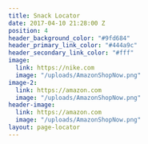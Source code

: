 ```yaml
---
title: Snack Locator
date: 2017-04-10 21:28:00 Z
position: 4
header_background_color: "#9fd684"
header_primary_link_color: "#444a9c"
header_secondary_link_color: "#fff"
image:
  link: https://nike.com
  image: "/uploads/AmazonShopNow.png"
image-2:
  link: https://amazon.com
  image: "/uploads/AmazonShopNow.png"
header-image:
  link: https://amazon.com
  image: "/uploads/AmazonShopNow.png"
layout: page-locator
---
```


